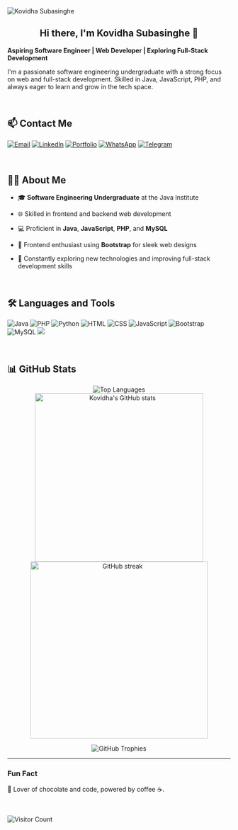 <img src="https://media.licdn.com/dms/image/v2/D5616AQHBy0LzpvZwow/profile-displaybackgroundimage-shrink_350_1400/profile-displaybackgroundimage-shrink_350_1400/0/1727427001320?e=1739404800&v=beta&t=e4xTVJfOLHJV17TTB6BKxn_mbJ2kY0kzwkZTg9SSBfg" alt="Kovidha Subasinghe" />

<h2 align="center">Hi there, I'm Kovidha Subasinghe 👋</h2>

**Aspiring Software Engineer | Web Developer | Exploring Full-Stack Development**

I'm a passionate software engineering undergraduate with a strong focus on web and full-stack development. Skilled in Java, JavaScript, PHP, and always eager to learn and grow in the tech space.

&nbsp;


## 📫 Contact Me
<!--
- 📧 **Email**:[kovidhasubasinghe@gmail.com](mailto:kovidhasubasinghe@gmail.com)
- 💼 **LinkedIn:** [Kovidha Subasinghe](https://www.linkedin.com/in/kovidha-subasinghe)
- 🌍 **Portfolio:** [View My Portfolio](https://roguechocoholic-test-portfolio.vercel.app)
- 💬 **Telegram:** [Kovidha Subasinghe](https://t.me/RogueChocoholic)
- 📱 **Whatsapp** [Kovidha Subasinghe](https://wa.me/message/UKXKP62H4BLDJ1)
-->
[![Email](https://img.shields.io/badge/Email-D14836?style=for-the-badge&logo=gmail&logoColor=white)](mailto:kovidhasubasinghe@gmail.com)
[![LinkedIn](https://img.shields.io/badge/LinkedIn-0077B5?style=for-the-badge&logo=linkedin&logoColor=white)](https://www.linkedin.com/in/kovidha-subasinghe)
[![Portfolio](https://img.shields.io/badge/Portfolio-000000?style=for-the-badge&logo=appveyor&logoColor=white)](https://roguechocoholic-test-portfolio.vercel.app)
[![WhatsApp](https://img.shields.io/badge/WhatsApp-25D366?style=for-the-badge&logo=whatsapp&logoColor=white)](https://wa.me/message/UKXKP62H4BLDJ1)
[![Telegram](https://img.shields.io/badge/Telegram-2CA5E0?style=for-the-badge&logo=telegram&logoColor=white)](https://t.me/RogueChocoholic)


  &nbsp;

## 🧑‍💻 About Me

- 🎓 **Software Engineering Undergraduate** at the Java Institute
- 🌐 Skilled in frontend and backend web development
- 💻 Proficient in **Java**, **JavaScript**, **PHP**, and **MySQL**
- 🎨 Frontend enthusiast using **Bootstrap** for sleek web designs
- 🚀 Constantly exploring new technologies and improving full-stack development skills

  &nbsp;

## 🛠️ Languages and Tools


  ![Java](https://img.shields.io/badge/Java-ED8B00?style=for-the-badge&logo=java&logoColor=white)
  ![PHP](https://img.shields.io/badge/PHP-777BB4?style=for-the-badge&logo=php&logoColor=white)
  ![Python](https://img.shields.io/badge/Python-3776AB?style=for-the-badge&logo=python&logoColor=white)
  ![HTML](https://img.shields.io/badge/HTML5-E34F26?style=for-the-badge&logo=html5&logoColor=white)
  ![CSS](https://img.shields.io/badge/CSS3-1572B6?style=for-the-badge&logo=css3&logoColor=white)
  ![JavaScript](https://img.shields.io/badge/JavaScript-F7DF1E?style=for-the-badge&logo=javascript&logoColor=black)
  ![Bootstrap](https://img.shields.io/badge/Bootstrap-563D7C?style=for-the-badge&logo=bootstrap&logoColor=white)
  ![MySQL](https://img.shields.io/badge/MySQL-4479A1?style=for-the-badge&logo=mysql&logoColor=white)
    <img src="https://img.shields.io/badge/Arduino-00979D?style=for-the-badge&logo=Arduino&logoColor=white" />

  &nbsp;

## 📊 GitHub Stats

<p align="center">  
  <img src="https://github-readme-stats.vercel.app/api/top-langs/?username=RogueChocoholic&theme=nord&layout=compact" alt="Top Languages" />  <br>
  <img src="https://github-readme-stats.vercel.app/api?username=RogueChocoholic&show_icons=true&theme=nord" alt="Kovidha's GitHub stats" width="380px" />
  <img src="https://github-readme-streak-stats.herokuapp.com/?user=RogueChocoholic&theme=nord" alt="GitHub streak" width="400px" />
 
</p>

<p align="center">
<img src="https://github-profile-trophy.vercel.app/?username=RogueChocoholic&theme=nord&no-frame=true&margin-w=10" alt="GitHub Trophies" />
</p>

<!--![Kovidha's github activity graph](https://github-readme-activity-graph.vercel.app/graph?username=RogueChocoholic&theme=nord) -->


---
### Fun Fact
🍫 Lover of chocolate and code, powered by coffee ☕.

&nbsp;

![Visitor Count](https://komarev.com/ghpvc/?username=RogueChocoholic&color=blue)
